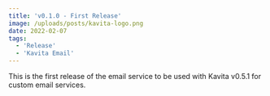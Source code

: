```yaml
---
title: 'v0.1.0 - First Release'
image: /uploads/posts/kavita-logo.png
date: 2022-02-07
tags:
  - 'Release'
  - 'Kavita Email'
---
```


This is the first release of the email service to be used with Kavita v0.5.1 for custom email services.
